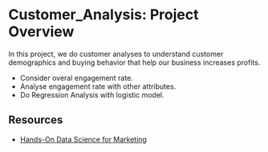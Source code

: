# Customer_Analysis: Project Overview

In this project, we do customer analyses to understand customer demographics and buying behavior that help our business increases profits.
- Consider overal engagement rate.
- Analyse engagement rate with other attributes.
- Do Regression Analysis with logistic model.

## Resources
- [Hands-On Data Science for Marketing](https://www.amazon.com/Hands-Data-Science-Marketing-strategies/dp/1789346347)

